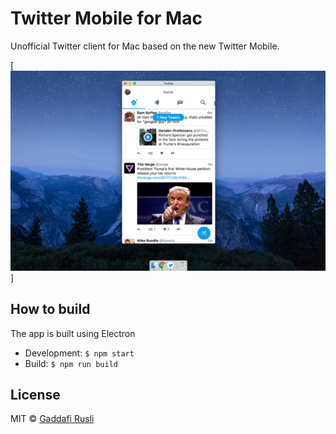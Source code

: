 # Twitter Mobile for Mac

Unofficial Twitter client for Mac based on the new Twitter Mobile.

[![Screenshot](screenshot.jpg)]

## How to build

The app is built using Electron

- Development: `$ npm start`
- Build: `$ npm run build`

## License

MIT © [Gaddafi Rusli](http://gaddafirusli.my)